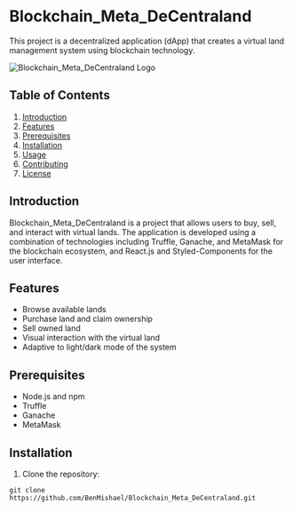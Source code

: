 # Blockchain_Meta_DeCentraland

This project is a decentralized application (dApp) that creates a virtual land management system using blockchain technology.

![Blockchain_Meta_DeCentraland Logo](https://url-to-your-logo-if-any)

## Table of Contents

1. [Introduction](#introduction)
2. [Features](#features)
3. [Prerequisites](#prerequisites)
4. [Installation](#installation)
5. [Usage](#usage)
6. [Contributing](#contributing)
7. [License](#license)

## Introduction

Blockchain_Meta_DeCentraland is a project that allows users to buy, sell, and interact with virtual lands. The application is developed using a combination of technologies including Truffle, Ganache, and MetaMask for the blockchain ecosystem, and React.js and Styled-Components for the user interface.

## Features

- Browse available lands
- Purchase land and claim ownership
- Sell owned land
- Visual interaction with the virtual land
- Adaptive to light/dark mode of the system

## Prerequisites

- Node.js and npm
- Truffle
- Ganache
- MetaMask

## Installation

1. Clone the repository:

```shell
git clone https://github.com/BenMishael/Blockchain_Meta_DeCentraland.git


